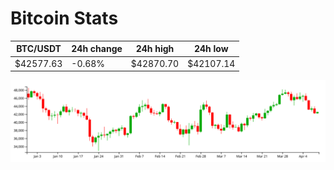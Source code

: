 # Bitcoin Stats

BTC/USDT|24h change|24h high|24h low|
|---|---|---|---|
|$42577.63|-0.68%|$42870.70|$42107.14|

<img src="./chart.svg">
